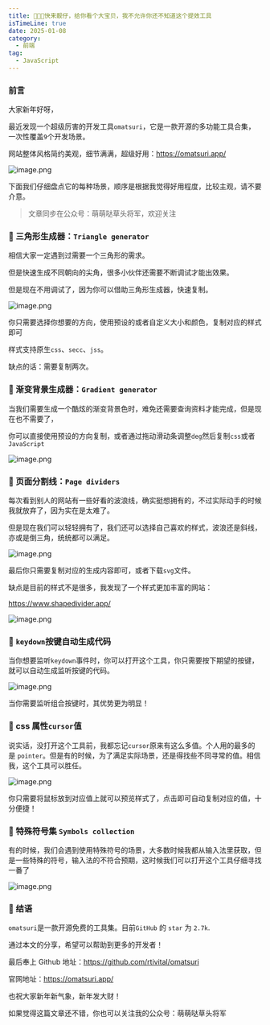 ```yaml
---
title: 🚀🚀🚀快来靓仔，给你看个大宝贝，我不允许你还不知道这个提效工具
isTimeLine: true
date: 2025-01-08
category:
  - 前端
tag:
  - JavaScript
---
```


### 前言

大家新年好呀，

最近发现一个超级厉害的开发工具`omatsuri`，它是一款开源的多功能工具合集，一次性覆盖`9`个开发场景。

网站整体风格简约美观，细节满满，超级好用：<https://omatsuri.app/>

![image.png](https://p0-xtjj-private.juejin.cn/tos-cn-i-73owjymdk6/1cc8f82daf3e44fea8390e48c29f970b~tplv-73owjymdk6-jj-mark-v1:0:0:0:0:5o6Y6YeR5oqA5pyv56S-5Yy6IEAg6JCM6JCM5ZOS6I2J5aS05bCG5Yab:q75.awebp?policy=eyJ2bSI6MywidWlkIjoiMTExNjc1OTU0MzI2MDcyNyJ9&rk3s=f64ab15b&x-orig-authkey=f32326d3454f2ac7e96d3d06cdbb035152127018&x-orig-expires=1737100503&x-orig-sign=SLCk0sKEY8FbGiFuixn45OiyzMk%3D)

下面我们仔细盘点它的每种场景，顺序是根据我觉得好用程度，比较主观，请不要介意。

> 文章同步在公众号：萌萌哒草头将军，欢迎关注

### 🚀 三角形生成器：`Triangle generator`

相信大家一定遇到过需要一个三角形的需求。

但是快速生成不同朝向的尖角，很多小伙伴还需要不断调试才能出效果。

但是现在不用调试了，因为你可以借助三角形生成器，快速复制。

![image.png](https://p0-xtjj-private.juejin.cn/tos-cn-i-73owjymdk6/bf2d2be3d0bf429fa8970b4a06edbcfe~tplv-73owjymdk6-jj-mark-v1:0:0:0:0:5o6Y6YeR5oqA5pyv56S-5Yy6IEAg6JCM6JCM5ZOS6I2J5aS05bCG5Yab:q75.awebp?policy=eyJ2bSI6MywidWlkIjoiMTExNjc1OTU0MzI2MDcyNyJ9&rk3s=f64ab15b&x-orig-authkey=f32326d3454f2ac7e96d3d06cdbb035152127018&x-orig-expires=1737100503&x-orig-sign=nLAMDqVYwnFvbY%2Bq7cJLZ3xnv80%3D)

你只需要选择你想要的方向，使用预设的或者自定义大小和颜色，复制对应的样式即可

样式支持原生`css`、`secc`、`jss`。

缺点的话：需要复制两次。

### 🚀 渐变背景生成器：`Gradient generator`

当我们需要生成一个酷炫的渐变背景色时，难免还需要查询资料才能完成，但是现在也不需要了，

你可以直接使用预设的方向复制，或者通过拖动滑动条调整`deg`然后复制`css`或者`JavaScript`

![image.png](https://p0-xtjj-private.juejin.cn/tos-cn-i-73owjymdk6/a58e5306fa5448749eef352b5a226a3f~tplv-73owjymdk6-jj-mark-v1:0:0:0:0:5o6Y6YeR5oqA5pyv56S-5Yy6IEAg6JCM6JCM5ZOS6I2J5aS05bCG5Yab:q75.awebp?policy=eyJ2bSI6MywidWlkIjoiMTExNjc1OTU0MzI2MDcyNyJ9&rk3s=f64ab15b&x-orig-authkey=f32326d3454f2ac7e96d3d06cdbb035152127018&x-orig-expires=1737100503&x-orig-sign=T2HQYTn9JwLB714nuuHsnLLVlNw%3D)

### 🚀 页面分割线：`Page dividers`

每次看到别人的网站有一些好看的波浪线，确实挺想拥有的，不过实际动手的时候我就放弃了，因为实在是太难了。

但是现在我们可以轻轻拥有了，我们还可以选择自己喜欢的样式，波浪还是斜线，亦或是倒三角，统统都可以满足。

![image.png](https://p0-xtjj-private.juejin.cn/tos-cn-i-73owjymdk6/9efee540ac90406981e539327b43e229~tplv-73owjymdk6-jj-mark-v1:0:0:0:0:5o6Y6YeR5oqA5pyv56S-5Yy6IEAg6JCM6JCM5ZOS6I2J5aS05bCG5Yab:q75.awebp?policy=eyJ2bSI6MywidWlkIjoiMTExNjc1OTU0MzI2MDcyNyJ9&rk3s=f64ab15b&x-orig-authkey=f32326d3454f2ac7e96d3d06cdbb035152127018&x-orig-expires=1737100503&x-orig-sign=NtOzzwRzKuNBQ0w4DcQa7XljpJY%3D)

最后你只需要复制对应的生成内容即可，或者下载`svg`文件。

缺点是目前的样式不是很多，我发现了一个样式更加丰富的网站：

<https://www.shapedivider.app/>

![image.png](https://p0-xtjj-private.juejin.cn/tos-cn-i-73owjymdk6/1334a353dec9421f9f4370bce4df30ba~tplv-73owjymdk6-jj-mark-v1:0:0:0:0:5o6Y6YeR5oqA5pyv56S-5Yy6IEAg6JCM6JCM5ZOS6I2J5aS05bCG5Yab:q75.awebp?policy=eyJ2bSI6MywidWlkIjoiMTExNjc1OTU0MzI2MDcyNyJ9&rk3s=f64ab15b&x-orig-authkey=f32326d3454f2ac7e96d3d06cdbb035152127018&x-orig-expires=1737100503&x-orig-sign=L5JxbckG3RfGGzxB5BfRZm8WbU8%3D)

### 🚀 `keydown`按键自动生成代码

当你想要监听`keydown`事件时，你可以打开这个工具，你只需要按下期望的按键，就可以自动生成监听按键的代码。

![image.png](https://p0-xtjj-private.juejin.cn/tos-cn-i-73owjymdk6/23d9893836694c2bab4be8b37198cefd~tplv-73owjymdk6-jj-mark-v1:0:0:0:0:5o6Y6YeR5oqA5pyv56S-5Yy6IEAg6JCM6JCM5ZOS6I2J5aS05bCG5Yab:q75.awebp?policy=eyJ2bSI6MywidWlkIjoiMTExNjc1OTU0MzI2MDcyNyJ9&rk3s=f64ab15b&x-orig-authkey=f32326d3454f2ac7e96d3d06cdbb035152127018&x-orig-expires=1737100503&x-orig-sign=XE40ckLh5FXP5a58hYXd0z752Pc%3D)

当你需要监听组合按键时，其优势更为明显！

### 🚀 css 属性`cursor`值

说实话，没打开这个工具前，我都忘记`cursor`原来有这么多值。个人用的最多的是 `pointer`。但是有的时候，为了满足实际场景，还是得找些不同寻常的值。相信我，这个工具可以胜任。

![image.png](https://p0-xtjj-private.juejin.cn/tos-cn-i-73owjymdk6/c60b212ac86d423e95b683b3e4a3bb3e~tplv-73owjymdk6-jj-mark-v1:0:0:0:0:5o6Y6YeR5oqA5pyv56S-5Yy6IEAg6JCM6JCM5ZOS6I2J5aS05bCG5Yab:q75.awebp?policy=eyJ2bSI6MywidWlkIjoiMTExNjc1OTU0MzI2MDcyNyJ9&rk3s=f64ab15b&x-orig-authkey=f32326d3454f2ac7e96d3d06cdbb035152127018&x-orig-expires=1737100503&x-orig-sign=xNJEDpjhrW15W%2BNFT80RTdvZXHo%3D)

你只需要将鼠标放到对应值上就可以预览样式了，点击即可自动复制对应的值，十分便捷！

### 🚀 特殊符号集 `Symbols collection`

有的时候，我们会遇到使用特殊符号的场景，大多数时候我都从输入法里获取，但是一些特殊的符号，输入法的不符合预期，这时候我们可以打开这个工具仔细寻找一番了

![image.png](https://p0-xtjj-private.juejin.cn/tos-cn-i-73owjymdk6/4072d27526cf4e09b7959e84a22a799a~tplv-73owjymdk6-jj-mark-v1:0:0:0:0:5o6Y6YeR5oqA5pyv56S-5Yy6IEAg6JCM6JCM5ZOS6I2J5aS05bCG5Yab:q75.awebp?policy=eyJ2bSI6MywidWlkIjoiMTExNjc1OTU0MzI2MDcyNyJ9&rk3s=f64ab15b&x-orig-authkey=f32326d3454f2ac7e96d3d06cdbb035152127018&x-orig-expires=1737100503&x-orig-sign=771AITKZJKh92YWQz3yLQzeUkVM%3D)

### 🚀 结语

`omatsuri`是一款开源免费的工具集。目前`GitHub` 的 `star` 为 `2.7k`.

通过本文的分享，希望可以帮助到更多的开发者！

最后奉上 Github 地址：<https://github.com/rtivital/omatsuri>

官网地址：<https://omatsuri.app/>

也祝大家新年新气象，新年发大财！

如果觉得这篇文章还不错，你也可以关注我的公众号：萌萌哒草头将军
